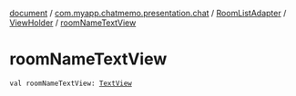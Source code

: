 [document](../../../index.md) / [com.myapp.chatmemo.presentation.chat](../../index.md) / [RoomListAdapter](../index.md) / [ViewHolder](index.md) / [roomNameTextView](./room-name-text-view.md)

# roomNameTextView

`val roomNameTextView: `[`TextView`](https://developer.android.com/reference/android/widget/TextView.html)